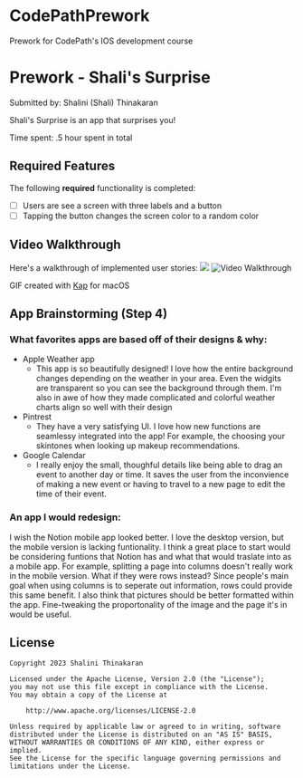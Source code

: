 # CodePathPrework
Prework for CodePath's IOS development course
# Prework - Shali's Surprise

Submitted by: Shalini (Shali) Thinakaran

Shali's Surprise is an app that surprises you!

Time spent: .5 hour spent in total

## Required Features

The following **required** functionality is completed:

- [ ] Users are see a screen with three labels and a button
- [ ] Tapping the button changes the screen color to a random color
 
## Video Walkthrough

Here's a walkthrough of implemented user stories:
![](https://imgur.com/a/7dY4jpl.gif)
<img src='https://imgur.com/a/7dY4jpl.gif' title='Video Walkthrough' width='' alt='Video Walkthrough' />

GIF created with [Kap](https://getkap.co/) for macOS

## App Brainstorming (Step 4)

### What favorites apps are based off of their designs & why:
- Apple Weather app
    - This app is so beautifully designed! I love how the entire background changes depending on the weather in your area. Even the widgits are transparent so you can see the background through them. I'm also in awe of how they made complicated and colorful weather charts align so well with their design
- Pintrest
    - They have a very satisfying UI. I love how new functions are seamlessy integrated into the app! For example, the choosing your skintones when looking up makeup recommendations. 
- Google Calendar 
    - I really enjoy the small, thoughful details like being able to drag an event to another day or time. It saves the user from the inconvience of making a new event or having to travel to a new page to edit the time of their event. 

### An app I would redesign:

I wish the Notion mobile app looked better. I love the desktop version, but the mobile version is lacking funtionality. I think a great place to start would be considering funtions that Notion has and what that would traslate into as a mobile app. For example, splitting a page into columns doesn't really work in the mobile version. What if they were rows instead? Since people's main goal when using columns is to seperate out information, rows could provide this same benefit. I also think that pictures should be better formatted within the app. Fine-tweaking the proportonality of the image and the page it's in would be useful. 


## License

    Copyright 2023 Shalini Thinakaran

    Licensed under the Apache License, Version 2.0 (the "License");
    you may not use this file except in compliance with the License.
    You may obtain a copy of the License at

        http://www.apache.org/licenses/LICENSE-2.0

    Unless required by applicable law or agreed to in writing, software
    distributed under the License is distributed on an "AS IS" BASIS,
    WITHOUT WARRANTIES OR CONDITIONS OF ANY KIND, either express or implied.
    See the License for the specific language governing permissions and
    limitations under the License.
